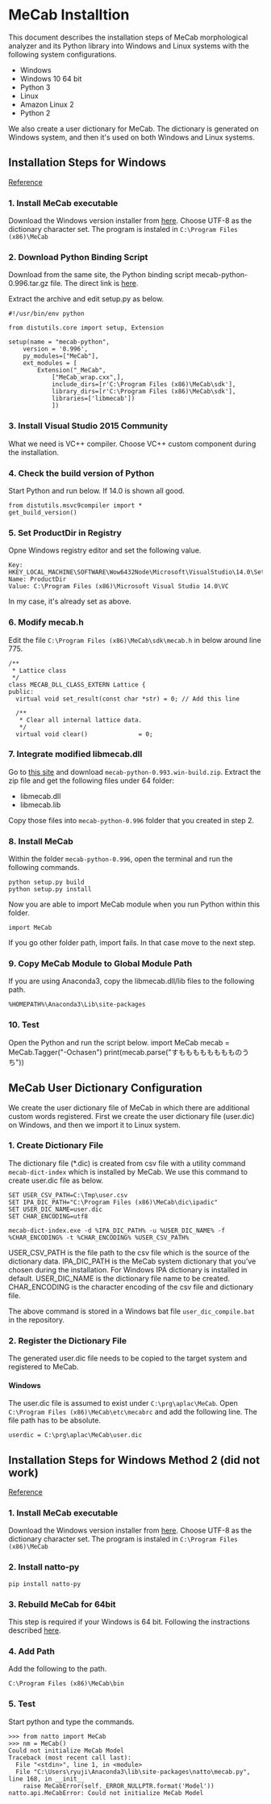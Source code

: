 # MeCab Installtion

This document describes the installation steps of MeCab morphological analyzer and its Python library into Windows and Linux systems with the following system configurations.

* Windows
 * Windows 10 64 bit
 * Python 3
* Linux
 * Amazon Linux 2
 * Python 2

We also create a user dictionary for MeCab. The dictionary is generated on Windows system, and then it's used on both Windows and Linux systems.

## Installation Steps for Windows
[Reference](https://qiita.com/satetsu007/items/187e5a3f0ed0b898b152)

### 1. Install MeCab executable
Download the Windows version installer from [here](http://taku910.github.io/mecab/#download).
Choose UTF-8 as the dictionary character set.
The program is instaled in ```C:\Program Files (x86)\MeCab```

### 2. Download Python Binding Script
Download from the same site, the Python binding script mecab-python-0.996.tar.gz file. The direct link is [here](https://drive.google.com/drive/folders/0B4y35FiV1wh7fjQ5SkJETEJEYzlqcUY4WUlpZmR4dDlJMWI5ZUlXN2xZN2s2b0pqT3hMbTQ).

Extract the archive and edit setup.py as below.
```
#!/usr/bin/env python

from distutils.core import setup, Extension

setup(name = "mecab-python",
    version = '0.996',
    py_modules=["MeCab"],
    ext_modules = [
        Extension("_MeCab",
            ["MeCab_wrap.cxx",],
            include_dirs=[r'C:\Program Files (x86)\MeCab\sdk'],
            library_dirs=[r'C:\Program Files (x86)\MeCab\sdk'],
            libraries=['libmecab'])
            ])
```

### 3. Install Visual Studio 2015 Community
What we need is VC++ compiler. Choose VC++ custom component during the installation.

### 4. Check the build version of Python
Start Python and run below. If 14.0 is shown all good.
```
from distutils.msvc9compiler import *
get_build_version()
```

### 5. Set ProductDir in Registry
Opne Windows registry editor and set the following value.
```
Key: HKEY_LOCAL_MACHINE\SOFTWARE\Wow6432Node\Microsoft\VisualStudio\14.0\Setup\VC
Name: ProductDir
Value: C:\Program Files (x86)\Microsoft Visual Studio 14.0\VC
```
In my case, it's already set as above.

### 6. Modify mecab.h
Edit the file ```C:\Program Files (x86)\MeCab\sdk\mecab.h``` in below around line 775.
```
/**
 * Lattice class
 */
class MECAB_DLL_CLASS_EXTERN Lattice {
public:
  virtual void set_result(const char *str) = 0; // Add this line

  /**
   * Clear all internal lattice data.
   */
  virtual void clear()              = 0;
```

### 7. Integrate modified libmecab.dll
Go to [this site](http://neu101.seesaa.net/article/272153413.html) and download ```mecab-python-0.993.win-build.zip```.
Extract the zip file and get the following files under 64 folder:
- libmecab.dll
- libmecab.lib

Copy those files into ```mecab-python-0.996``` folder that you created in step 2.

### 8. Install MeCab
Within the folder ```mecab-python-0.996```, open the terminal and run the following commands.
```
python setup.py build
python setup.py install
```
Now you are able to import MeCab module when you run Python within this folder.
```
import MeCab
```
If you go other folder path, import fails. In that case move to the next step.

### 9. Copy MeCab Module to Global Module Path
If you are using Anaconda3, copy the libmecab.dll/lib files to the following path.
```
%HOMEPATH%\Anaconda3\Lib\site-packages
```

### 10. Test
Open the Python and run the script below.
import MeCab
mecab = MeCab.Tagger("-Ochasen")
print(mecab.parse("すもももももももものうち"))

## MeCab User Dictionary Configuration
We create the user dictionary file of MeCab in which there are additional custom words registered. First we create the user dictionary file (user.dic) on Windows, and then we import it to Linux system.

### 1. Create Dictionary File
The dictionary file (*.dic) is created from csv file with a utility command ```mecab-dict-index``` which is installed by MeCab. We use this command to create user.dic file as below.
```
SET USER_CSV_PATH=C:\Tmp\user.csv
SET IPA_DIC_PATH="C:\Program Files (x86)\MeCab\dic\ipadic"
SET USER_DIC_NAME=user.dic
SET CHAR_ENCODING=utf8

mecab-dict-index.exe -d %IPA_DIC_PATH% -u %USER_DIC_NAME% -f %CHAR_ENCODING% -t %CHAR_ENCODING% %USER_CSV_PATH%
```
USER_CSV_PATH is the file path to the csv file which is the source of the dictionary data.
IPA_DIC_PATH is the MeCab system dictionary that you've chosen during the installation. For Windows IPA dictionary is installed in default.
USER_DIC_NAME is the dictionary file name to be created.
CHAR_ENCODING is the character encoding of the csv file and dictionary file.

The above command is stored in a Windows bat file ```user_dic_compile.bat``` in the repository.

### 2. Register the Dictionary File
The generated user.dic file needs to be copied to the target system and registered to MeCab.

#### Windows
The user.dic file is assumed to exist under ```C:\prg\aplac\MeCab```.
Open ```C:\Program Files (x86)\MeCab\etc\mecabrc``` and add the following line. The file path has to be absolute.
```
userdic = C:\prg\aplac\MeCab\user.dic
```



## Installation Steps for Windows Method 2 (did not work)
[Reference](https://qiita.com/buruzaemon/items/975027cea6371b2c5ec3)

### 1. Install MeCab executable
Download the Windows version installer from [here](http://taku910.github.io/mecab/#download).
Choose UTF-8 as the dictionary character set.
The program is instaled in ```C:\Program Files (x86)\MeCab```

### 2. Install natto-py
```
pip install natto-py
```

### 3. Rebuild MeCab for 64bit
This step is required if your Windows is 64 bit. Following the instractions described [here](https://github.com/buruzaemon/natto-py/wiki/64-Bit-Windows).

### 4. Add Path
Add the following to the path.
```
C:\Program Files (x86)\MeCab\bin
```

### 5. Test
Start python and type the commands.
```
>>> from natto import MeCab
>>> nm = MeCab()
Could not initialize MeCab Model
Traceback (most recent call last):
  File "<stdin>", line 1, in <module>
  File "C:\Users\ryuji\Anaconda3\lib\site-packages\natto\mecab.py", line 168, in __init__
    raise MeCabError(self._ERROR_NULLPTR.format('Model'))
natto.api.MeCabError: Could not initialize MeCab Model
```


